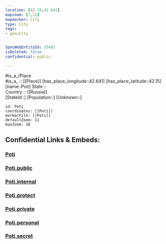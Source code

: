 ```yaml
---
location: [42.15,42.641] 
mapzoom: [7,12] 
mapmarker: city 
type: City
tags:
- geo/City


SpocWebEntityId: 33492
isDeleted: false
confidential: public

---
```

#is_a_/Place  
#is_a_ :: [[Place]] 
[has_place_longitude::42.641] 
[has_place_latitude::42.15] 
[name::Poti] 
State ::  
Country :: [[Russia]]  
[StateId::] 
[Population::] 
[Unknown::] 


```leaflet
id: Poti
coordinates: [[Poti]] 
markerFile: [[Poti]] 
defaultZoom: 11 
maxZoom: 18
```


## Confidential Links & Embeds: 

### [Poti](/_Standards/Earth/Continent/Europe/Europe~East/Georgia,Europe/Regions~Georgia/Imereti/City/Poti.md) 

### [Poti.public](/_public/Earth/Continent/Europe/Europe~East/Georgia,Europe/Regions~Georgia/Imereti/City/Poti.public.md) 

### [Poti.internal](/_internal/Earth/Continent/Europe/Europe~East/Georgia,Europe/Regions~Georgia/Imereti/City/Poti.internal.md) 

### [Poti.protect](/_protect/Earth/Continent/Europe/Europe~East/Georgia,Europe/Regions~Georgia/Imereti/City/Poti.protect.md) 

### [Poti.private](/_private/Earth/Continent/Europe/Europe~East/Georgia,Europe/Regions~Georgia/Imereti/City/Poti.private.md) 

### [Poti.personal](/_personal/Earth/Continent/Europe/Europe~East/Georgia,Europe/Regions~Georgia/Imereti/City/Poti.personal.md) 

### [Poti.secret](/_secret/Earth/Continent/Europe/Europe~East/Georgia,Europe/Regions~Georgia/Imereti/City/Poti.secret.md)

